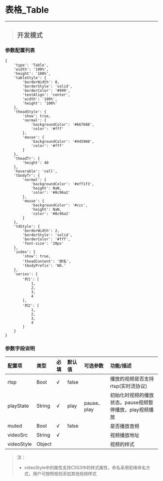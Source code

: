 # 表格\_Table 

---

> ## 开发模式

### 参数配置列表

```
{
	'type': 'Table',
	'width': '100%',
	'height': '100%',
	'tableStyle': {
		'borderWidth': 0,
		'borderStyle': 'solid',
		'borderColor': '#999',
		'textAlign': 'center',
		'width': '100%',
		'height': '100%'
	},
	'theadStyle': {
		'show': true,
		'normal': {
			'backgroundColor': '#667688',
			'color': '#fff'
		},
		'mouse': {
			'backgroundColor': '#445960',
			'color': '#fff'
		}
	},
	'theadTr': {
		'height': 40
	},
	'hoverable': 'cell',
	'tbodyTr': {
		'normal': {
			'backgroundColor': '#eff1f3',
			'height': NaN,
			'color': '#8c96a2'
		},
		'mouse': {
			'backgroundColor': '#ccc',
			'height': NaN,
			'color': '#8c96a2'
		}
	},
	'tdStyle': {
		'borderWidth': 2,
		'borderStyle': 'solid',
		'borderColor': '#fff',
		'font-size': '20px'
	},
	'index': {
		'show': true,
		'theadContent': '排名',
		'tbodyPrefix': 'NO.'
	},
	'series': {
		'列1': [
			1,
			2,
			3,
			4
		],
		'列2': [
			1,
			2,
			3,
			4
		]
	}
}
```

### 参数字段说明

| 配置项 | 类型 | 必填 | 默认值 | 可选参数 | 功能/描述 |
| :--- | :--- | :--- | :--- | :--- | :--- |
| rtsp | Bool | √ | false |  | 播放的视频是否支持rtsp\(实时流协议\) |
| playState | String | √ | play | pause、play | 初始化时视频的播放状态。pause视频暂停播放，play视频播放 |
| muted | Bool | √ | false |  | 是否播放音频 |
| videoSrc | String | √ |  |  | 视频播放地址 |
| videoStyle | Object |  |  |  | 视频的样式 |

> 注：
>
> * videoStyle中的属性支持CSS3中的样式属性，命名采用驼峰命名方式，用户可按照规则添加其他视频样式



